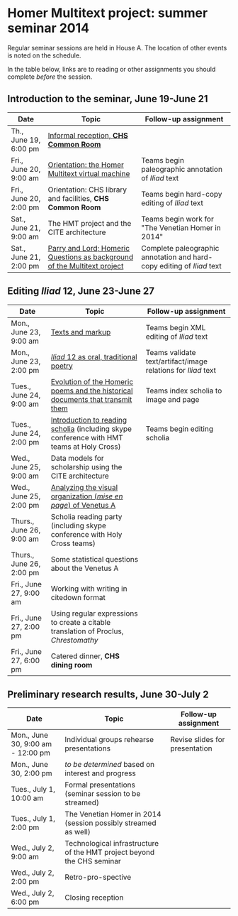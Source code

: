 # Homer Multitext project: summer seminar 2014 #


Regular seminar sessions are held in House A. The location of other events is noted on the schedule.  

In the table below, links are to reading or other assignments you should complete *before* the session.


## Introduction to the seminar, June 19-June 21 ##


| Date | Topic | Follow-up assignment |
|------|-------|----------------------|
|Th., June 19, 6:00 pm |   [Informal reception, **CHS Common Room**](opener.html)   |  |
| Fri., June 20, 9:00 am |  [Orientation:  the Homer Multitext virtual machine][vm] | Teams begin paleographic annotation of *Iliad* text |  
|  Fri., June 20, 2:00 pm | Orientation:  CHS library and facilities, **CHS Common Room** | Teams begin hard-copy editing of *Iliad* text  
| Sat., June 21, 9:00 am | The HMT project and the CITE architecture| Teams begin work for "The Venetian Homer in 2014"  |  
| Sat., June 21, 2:00 pm | [Parry and Lord; Homeric Questions as background of the Multitext project][parrylord]| Complete paleographic annotation and hard-copy editing of *Iliad* text|  

## Editing *Iliad* 12, June 23-June 27 ##


| Date | Topic | Follow-up assignment |
|------|-------|----------------------|  
| Mon., June 23, 9:00 am | [Texts and markup][markup] | Teams begin XML editing of *Iliad* text |  
| Mon., June 23, 2:00 pm | [*Iliad* 12 as oral, traditional poetry][il12] | Teams validate text/artifact/image relations for *Iliad* text |  
| Tues., June 24, 9:00 am | [Evolution of the Homeric poems and the historical documents that transmit them][homericgreek] | Teams index scholia to image and page |  
| Tues., June 24, 2:00 pm | [Introduction to reading scholia][scholia1] (including skype conference with HMT teams at Holy Cross) | Teams begin editing scholia|  
| Wed., June 25, 9:00 am | Data models for scholarship using the CITE architecture | |  
| Wed., June 25, 2:00 pm | [Analyzing the visual organization (*mise en page*) of Venetus A][built] | |  
| Thurs., June 26, 9:00 am | Scholia reading party (including skype conference with Holy Cross teams) | |  
| Thurs., June 26, 2:00 pm | Some statistical questions about the Venetus A| |  
| Fri., June 27, 9:00 am | Working with writing in citedown format | |  
| Fri., June 27, 2:00 pm | Using regular expressions to create a citable translation of Proclus, *Chrestomathy* | |  
| Fri., June 27, 6:00 pm | Catered dinner, **CHS dining room**| |

## Preliminary research results,  June 30-July 2 ##

| Date | Topic | Follow-up assignment |
|------|-------|----------------------|  
| Mon., June 30, 9:00 am - 12:00 pm | Individual groups rehearse presentations| Revise slides for presentation |  
| Mon., June 30, 2:00 pm | *to be determined* based on interest and progress | |  
| Tues., July 1, 10:00 am | Formal presentations (seminar session to be streamed) | |  
| Tues., July 1, 2:00 pm | The Venetian Homer in 2014 (session possibly streamed as well)| |  
| Wed.,  July 2, 9:00 am | Technological infrastructure of the HMT project beyond the CHS seminar | |  
| Wed.,  July 2, 2:00 pm | Retro-pro-spective | |  
| Wed.,  July 2, 6:00 pm | Closing reception | |  


[parrylord]: reading/parrylord.html

[homericgreek]: reading/homericgreek.html


[paleography]: reading/paleography.html

[editing1]: reading/editing1.html

[markup]: reading/digitalediting.html

[iliad10]: reading/iliad10.html

[scholia1]: reading/editingscholia.html

[ethics]: reading/ethics.html




[built]: reading/mslayout.html

[vm]:  reading/vm.html

[il12]: reading/iliad12.html

